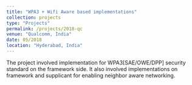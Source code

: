 ```yaml
---
title: "WPA3 + Wifi Aware based implementations"
collection: projects
type: "Projects"
permalink: /projects/2018-qc
venue: "Qualcomm, India"
date: 05/2018
location: "Hyderabad, India"
---
```


The project involved implementation for WPA3[SAE/OWE/DPP] security standard on the framework side. It also involved implementations on framework and supplicant for enabling neighbor aware networking.
